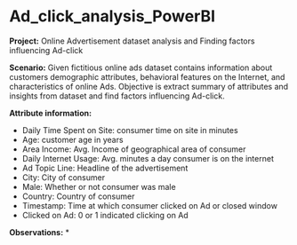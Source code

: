 # Ad_click_analysis_PowerBI
**Project:** Online Advertisement dataset analysis and Finding factors influencing Ad-click

**Scenario:** Given fictitious online ads dataset contains information about customers demographic attributes, 
behavioral features on the Internet, and characteristics of online Ads. 
Objective is extract summary of attributes and insights from dataset and find factors influencing Ad-click.

**Attribute information:**
* Daily Time Spent on Site:	 consumer time on site in minutes
* Age:	 customer age in years
* Area Income: Avg. Income of geographical area of consumer
* Daily Internet Usage:	 Avg. minutes a day consumer is on the internet
* Ad Topic Line:	 Headline of the advertisement
* City:	 City of consumer
* Male:	 Whether or not consumer was male
* Country:	 Country of consumer
* Timestamp:	 Time at which consumer clicked on Ad or closed window
* Clicked on Ad:	 0 or 1 indicated clicking on Ad

**Observations:**
* 

